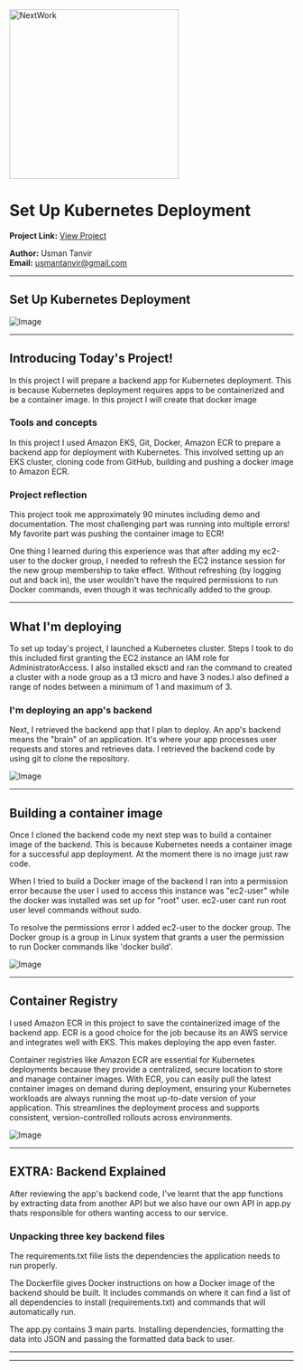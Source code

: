 <img src="https://cdn.prod.website-files.com/677c400686e724409a5a7409/6790ad949cf622dc8dcd9fe4_nextwork-logo-leather.svg" alt="NextWork" width="300" />

# Set Up Kubernetes Deployment

**Project Link:** [View Project](http://learn.nextwork.org/projects/aws-compute-eks2)

**Author:** Usman Tanvir  
**Email:** usmantanvir@gmail.com

---

## Set Up Kubernetes Deployment

![Image](http://learn.nextwork.org/restful_green_glamorous_manatee/uploads/aws-compute-eks2_45e6c3de5)

---

## Introducing Today's Project!

In this project I will prepare a backend app for Kubernetes deployment. This is because Kubernetes deployment requires apps to be containerized and be a container image. In this project I will create that docker image

### Tools and concepts

In this project I used Amazon EKS, Git, Docker, Amazon ECR to prepare a backend app for deployment with Kubernetes. This involved setting up an EKS cluster, cloning code from GitHub, building and pushing a docker
image to Amazon ECR.

### Project reflection

This project took me approximately 90 minutes including demo and documentation. The most challenging part was running into multiple errors! My favorite part was pushing the container image to ECR!

One thing I learned during this experience was that after adding my ec2-user to the docker group, I needed to refresh the EC2 instance session for the new group membership to take effect. Without refreshing (by logging out and back in), the user wouldn't have the required permissions to run Docker commands, even though it was technically added to the group.

---

## What I'm deploying

To set up today's project, I launched a Kubernetes cluster. Steps I took to do this included first granting the EC2 instance an IAM role for AdministratorAccess. I also installed eksctl and ran the command to created a cluster with a node group as a t3 micro and have 3 nodes.I also defined a range of nodes between a minimum of 1 and maximum of 3.

### I'm deploying an app's backend

Next, I retrieved the backend app that I plan to deploy. An app's backend means the "brain" of an application. It's where your app processes user requests and stores and retrieves data. I retrieved the backend code by using git to clone the repository.

![Image](http://learn.nextwork.org/restful_green_glamorous_manatee/uploads/aws-compute-eks2_1ebb86c71)

---

## Building a container image

Once I cloned the backend code my next step was to build a container image of the backend. This is because Kubernetes needs a container image for a successful app deployment. At the moment there is no image just raw code.

When I tried to build a Docker image of the backend I ran into a permission error because the user I used to access this instance was "ec2-user" while the docker was installed was set up for "root" user. ec2-user cant run root user level commands without sudo.

To resolve the permissions error I added ec2-user to the docker group. The Docker group is a group in Linux system that grants a user the permission to run Docker commands like 'docker build'.

![Image](http://learn.nextwork.org/restful_green_glamorous_manatee/uploads/aws-compute-eks2_45e6c3de5)

---

## Container Registry

I used Amazon ECR in this project to save the containerized image of the backend app. ECR is a good choice for the job because its an AWS service and integrates well with EKS. This makes deploying the app even faster.

Container registries like Amazon ECR are essential for Kubernetes deployments because they provide a centralized, secure location to store and manage container images. With ECR, you can easily pull the latest container images on demand during deployment, ensuring your Kubernetes workloads are always running the most up-to-date version of your application. This streamlines the deployment process and supports consistent, version-controlled rollouts across environments.

![Image](http://learn.nextwork.org/restful_green_glamorous_manatee/uploads/aws-compute-eks2_l2m3n4o5)

---

## EXTRA: Backend Explained

After reviewing the app's backend code, I've learnt that the app functions by extracting data from another API but we also have our own API in app.py thats responsible for others wanting access to our service.

### Unpacking three key backend files

The requirements.txt filie lists the dependencies the application needs to run properly.

The Dockerfile gives Docker instructions on how a Docker image of the backend should be built. It includes commands on where it can find a list of all dependencies to install (requirements.txt) and commands that will automatically run. 

The app.py contains 3 main parts. Installing dependencies, formatting the data into JSON and passing the formatted data back to user.

---

---
